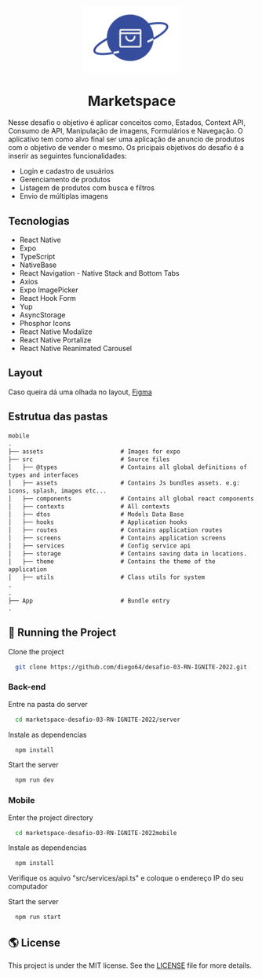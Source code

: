 <p align="center">
  <img width="200px" alt="Project Marketspace Logo" title="Project Marketspace Logo" src="./mobile/src/assets/logo.svg" />
  
  <h1 align="center">Marketspace</h1>

Nesse desafio o objetivo é aplicar conceitos como, Estados, Context API, Consumo de API, Manipulação de imagens, Formulários e Navegação. O aplicativo tem como alvo final ser uma aplicação de anuncio de produtos com o objetivo de vender o mesmo. Os pricipais objetivos do desafio é a inserir as seguintes funcionalidades:

- Login e cadastro de usuários
- Gerenciamento de produtos
- Listagem de produtos com busca e filtros
- Envio de múltiplas imagens

</p>

## Tecnologias

- React Native
- Expo
- TypeScript
- NativeBase
- React Navigation - Native Stack and Bottom Tabs
- Axios
- Expo ImagePicker
- React Hook Form
- Yup
- AsyncStorage
- Phosphor Icons
- React Native Modalize
- React Native Portalize
- React Native Reanimated Carousel

## Layout

Caso queira dá uma olhada no layout, [Figma](https://www.figma.com/file/81TRIMvQ0qhaEXyIC1f8YP/Marketspace-%E2%80%A2-Desafio-React-Native-(Copy)?type=design&mode=design)

## Estrutua das pastas

```plainText
mobile
.
├── assets                      # Images for expo
├── src                         # Source files
│   ├── @types                  # Contains all global definitions of types and interfaces
│   ├── assets                  # Contains Js bundles assets. e.g: icons, splash, images etc...
│   ├── components              # Contains all global react components
│   ├── contexts                # All contexts
│   ├── dtos                    # Models Data Base
│   ├── hooks                   # Application hooks
│   ├── routes                  # Contains application routes
│   ├── screens                 # Contains application screens
│   ├── services                # Config service api
│   ├── storage                 # Contains saving data in locations.
│   ├── theme                   # Contains the theme of the application
│   ├── utils                   # Class utils for system
.
.
├── App                         # Bundle entry
.
```

## 🚀 Running the Project

Clone the project

```bash
  git clone https://github.com/diego64/desafio-03-RN-IGNITE-2022.git
```

### Back-end

Entre na pasta do server

```bash
  cd marketspace-desafio-03-RN-IGNITE-2022/server
```

Instale as dependencias

```bash
  npm install
```

Start the server

```bash
  npm run dev
```

### Mobile

Enter the project directory

```bash
  cd marketspace-desafio-03-RN-IGNITE-2022mobile
```

Instale as dependencias

```bash
  npm install
```

Verifique os aquivo "src/services/api.ts" e coloque o endereço IP do seu computador

Start the server

```bash
  npm run start
```

## 🌎 License

This project is under the MIT license. See the [LICENSE](https://github.com/diego64/desafio-03-RN-IGNITE-2022/blob/main/LICENSE) file for more details.